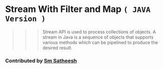 # Stream With Filter and Map `( JAVA Version )`

>>> Stream API is used to process collections of objects. 
>>> A stream in Java is a sequence of objects that supports various methods which can be pipelined to produce the desired result.

### Contributed by [Sm Satheesh](https://github.com/smsatheesh)